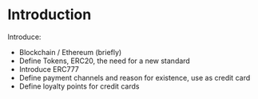 # Introduction

Introduce:

 - Blockchain / Ethereum (briefly)
 - Define Tokens, ERC20, the need for a new standard
 - Introduce ERC777 
 - Define payment channels and reason for existence, use as credit card
 - Define loyalty points for credit cards
